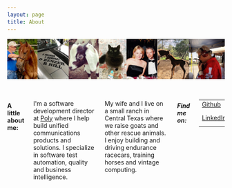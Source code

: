 ```yaml
---
layout: page
title: About
---
```


![pics](/assets/images/picture-strip.jpg)

<div class="container"><div class="row">
    <div class="two columns">&nbsp;</div>
    <div class="eight columns">
        <h4>A little about me:</h4>
        <p>I'm a software development director at <a href="https://www.poly.com">Poly</a> where I help
        build unified communications products and solutions. I specialize in software
        test automation, quality and business intelligence.</p>
        <p>My wife and I live on a small ranch in Central Texas where we raise goats and
        other rescue animals. I enjoy building and driving endurance racecars, training
        horses and vintage computing.</p>
        <h5>Find me on:</h5>
        <table>
            <tr>
                <td><a href="https//github.com/keathmilligan"><i class="fab fa-github fa-lg"></i> Github</a></td>
                <td><a href="https//github.com/keathmilligan">https//github.com/keathmilligan</a></td>
            </tr>
            <tr>
                <td><a href="https://www.linkedin.com/in/keath-milligan"><i class="fab fa-linkedin fa-lg"></i> LinkedIn</a></td>
                <td><a href="https://www.linkedin.com/in/keath-milligan">https://www.linkedin.com/in/keath-milligan</a></td>
            </tr>
        </table>
    </div>
</div></div>
